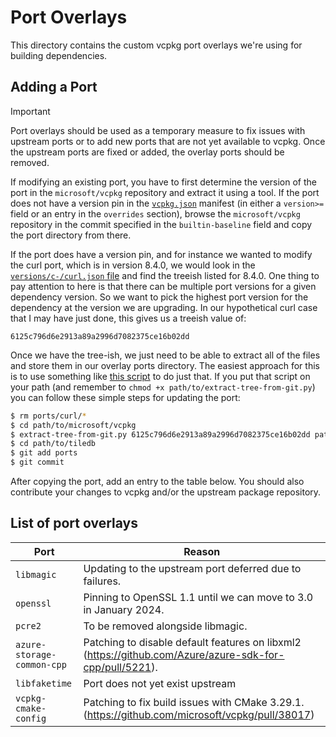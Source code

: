 # Port Overlays

This directory contains the custom vcpkg port overlays we're using for building dependencies. 

## Adding a Port

> [!IMPORTANT]
> Port overlays should be used as a temporary measure to fix issues with upstream ports or to add new ports that are not yet available to vcpkg. Once the upstream ports are fixed or added, the overlay ports should be removed.

If modifying an existing port, you have to first determine the version of the port in the `microsoft/vcpkg` repository and extract it using a tool. If the port does not have a version pin in the [`vcpkg.json`](../vcpkg.json) manifest (in either a `version>=` field or an entry in the `overrides` section), browse the `microsoft/vcpkg` repository in the commit specified in the `builtin-baseline` field and copy the port directory from there.

If the port does have a version pin, and for instance we wanted to modify the curl port, which is in version 8.4.0, we would look in the [`versions/c-/curl.json` file](https://github.com/microsoft/vcpkg/blob/master/versions/c-/curl.json) and find the treeish listed for 8.4.0. One thing to pay attention to here is that there can be multiple port versions for a given dependency version. So we want to pick the highest port version for the dependency at the version we are upgrading. In our hypothetical curl case that I may have just done, this gives us a treeish value of:

   `6125c796d6e2913a89a2996d7082375ce16b02dd`

Once we have the tree-ish, we just need to be able to extract all of the files and store them in our overlay ports directory. The easiest approach for this is to use something like [this script](https://gist.github.com/mhl/498447/b245d48f2a22301415a30ca8a68241f96e0b3861) to do just that. If you put that script on your path (and remember to `chmod +x path/to/extract-tree-from-git.py`) you can follow these simple steps for updating the port:

```bash
$ rm ports/curl/*
$ cd path/to/microsoft/vcpkg
$ extract-tree-from-git.py 6125c796d6e2913a89a2996d7082375ce16b02dd path/to/tiledb/ports/curl/
$ cd path/to/tiledb
$ git add ports
$ git commit
```

After copying the port, add an entry to the table below. You should also contribute your changes to vcpkg and/or the upstream package repository.

## List of port overlays

| Port                       | Reason                                                                                                  |
|----------------------------|---------------------------------------------------------------------------------------------------------|
| `libmagic`                 | Updating to the upstream port deferred due to failures.                                                 |
| `openssl`                  | Pinning to OpenSSL 1.1 until we can move to 3.0 in January 2024.                                        |
| `pcre2`                    | To be removed alongside libmagic.                                                                       |
| `azure-storage-common-cpp` | Patching to disable default features on libxml2 (https://github.com/Azure/azure-sdk-for-cpp/pull/5221). |
| `libfaketime`              | Port does not yet exist upstream                                                                        |
| `vcpkg-cmake-config`       | Patching to fix build issues with CMake 3.29.1. (https://github.com/microsoft/vcpkg/pull/38017)         |
